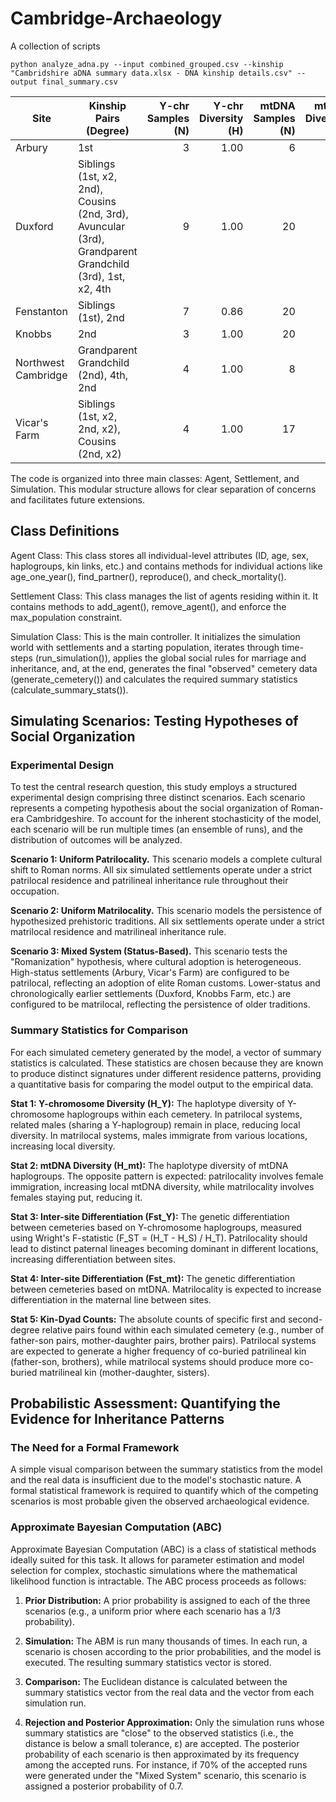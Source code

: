 # Cambridge-Archaeology
A collection of scripts 

```
python analyze_adna.py --input combined_grouped.csv --kinship "Cambridshire aDNA summary data.xlsx - DNA kinship details.csv" --output final_summary.csv
```
| Site                | Kinship Pairs (Degree)                                                                  | Y-chr Samples (N) | Y-chr Diversity (H) | mtDNA Samples (N) | mtDNA Diversity (H) |
|---------------------|-----------------------------------------------------------------------------------------|------------------:|--------------------:|------------------:|--------------------:|
| Arbury              | 1st                                                                                     | 3                | 1.00               | 6                | 1.00               |
| Duxford             | Siblings (1st, x2, 2nd), Cousins (2nd, 3rd), Avuncular (3rd), Grandparent Grandchild (3rd), 1st, x2, 4th | 9                | 1.00               | 20               | 0.98               |
| Fenstanton          | Siblings (1st), 2nd                                                                      | 7                | 0.86               | 20               | 0.92               |
| Knobbs              | 2nd                                                                                     | 3                | 1.00               | 20               | 0.76               |
| Northwest Cambridge | Grandparent Grandchild (2nd), 4th, 2nd                                                   | 4                | 1.00               | 8                | 1.00               |
| Vicar's Farm        | Siblings (1st, x2, 2nd, x2), Cousins (2nd, x2)                                           | 4                | 1.00               | 17               | 0.96               |


The code is organized into three main classes: Agent, Settlement, and Simulation. This modular structure allows for clear separation of concerns and facilitates future extensions.

## Class Definitions
Agent Class: This class stores all individual-level attributes (ID, age, sex, haplogroups, kin links, etc.) and contains methods for individual actions like age_one_year(), find_partner(), reproduce(), and check_mortality().

Settlement Class: This class manages the list of agents residing within it. It contains methods to add_agent(), remove_agent(), and enforce the max_population constraint.

Simulation Class: This is the main controller. It initializes the simulation world with settlements and a starting population, iterates through time-steps (run_simulation()), applies the global social rules for marriage and inheritance, and, at the end, generates the final "observed" cemetery data (generate_cemetery()) and calculates the required summary statistics (calculate_summary_stats()).

## Simulating Scenarios: Testing Hypotheses of Social Organization

### Experimental Design
To test the central research question, this study employs a structured experimental design comprising three distinct scenarios. Each scenario represents a competing hypothesis about the social organization of Roman-era Cambridgeshire. To account for the inherent stochasticity of the model, each scenario will be run multiple times (an ensemble of runs), and the distribution of outcomes will be analyzed.

**Scenario 1: Uniform Patrilocality.** This scenario models a complete cultural shift to Roman norms. All six simulated settlements operate under a strict patrilocal residence and patrilineal inheritance rule throughout their occupation.

**Scenario 2: Uniform Matrilocality.** This scenario models the persistence of hypothesized prehistoric traditions. All six settlements operate under a strict matrilocal residence and matrilineal inheritance rule.

**Scenario 3: Mixed System (Status-Based).** This scenario tests the "Romanization" hypothesis, where cultural adoption is heterogeneous. High-status settlements (Arbury, Vicar's Farm) are configured to be patrilocal, reflecting an adoption of elite Roman customs. Lower-status and chronologically earlier settlements (Duxford, Knobbs Farm, etc.) are configured to be matrilocal, reflecting the persistence of older traditions.

### Summary Statistics for Comparison
For each simulated cemetery generated by the model, a vector of summary statistics is calculated. These statistics are chosen because they are known to produce distinct signatures under different residence patterns, providing a quantitative basis for comparing the model output to the empirical data.

**Stat 1: Y-chromosome Diversity (H_Y):** The haplotype diversity of Y-chromosome haplogroups within each cemetery. In patrilocal systems, related males (sharing a Y-haplogroup) remain in place, reducing local diversity. In matrilocal systems, males immigrate from various locations, increasing local diversity.

**Stat 2: mtDNA Diversity (H_mt):** The haplotype diversity of mtDNA haplogroups. The opposite pattern is expected: patrilocality involves female immigration, increasing local mtDNA diversity, while matrilocality involves females staying put, reducing it.

**Stat 3: Inter-site Differentiation (Fst_Y):** The genetic differentiation between cemeteries based on Y-chromosome haplogroups, measured using Wright's F-statistic (F_ST = (H_T - H_S) / H_T). Patrilocality should lead to distinct paternal lineages becoming dominant in different locations, increasing differentiation between sites.

**Stat 4: Inter-site Differentiation (Fst_mt):** The genetic differentiation between cemeteries based on mtDNA. Matrilocality is expected to increase differentiation in the maternal line between sites.

**Stat 5: Kin-Dyad Counts:** The absolute counts of specific first and second-degree relative pairs found within each simulated cemetery (e.g., number of father-son pairs, mother-daughter pairs, brother pairs). Patrilocal systems are expected to generate a higher frequency of co-buried patrilineal kin (father-son, brothers), while matrilocal systems should produce more co-buried matrilineal kin (mother-daughter, sisters).

## Probabilistic Assessment: Quantifying the Evidence for Inheritance Patterns

### The Need for a Formal Framework
A simple visual comparison between the summary statistics from the model and the real data is insufficient due to the model's stochastic nature. A formal statistical framework is required to quantify which of the competing scenarios is most probable given the observed archaeological evidence.

### Approximate Bayesian Computation (ABC)
Approximate Bayesian Computation (ABC) is a class of statistical methods ideally suited for this task. It allows for parameter estimation and model selection for complex, stochastic simulations where the mathematical likelihood function is intractable. The ABC process proceeds as follows:

1. **Prior Distribution:** A prior probability is assigned to each of the three scenarios (e.g., a uniform prior where each scenario has a 1/3 probability).

2. **Simulation:** The ABM is run many thousands of times. In each run, a scenario is chosen according to the prior probabilities, and the model is executed. The resulting summary statistics vector is stored.

3. **Comparison:** The Euclidean distance is calculated between the summary statistics vector from the real data and the vector from each simulation run.

4. **Rejection and Posterior Approximation:** Only the simulation runs whose summary statistics are "close" to the observed statistics (i.e., the distance is below a small tolerance, ε) are accepted. The posterior probability of each scenario is then approximated by its frequency among the accepted runs. For instance, if 70% of the accepted runs were generated under the "Mixed System" scenario, this scenario is assigned a posterior probability of 0.7.